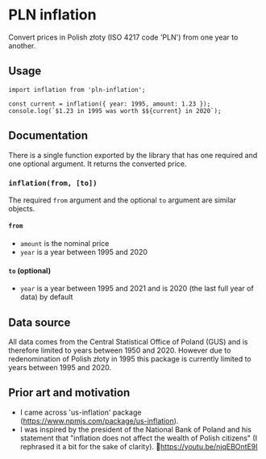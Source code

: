 # PLN inflation

Convert prices in Polish złoty (ISO 4217 code 'PLN') from one year to another.


## Usage

```
import inflation from 'pln-inflation';

const current = inflation({ year: 1995, amount: 1.23 });
console.log(`$1.23 in 1995 was worth $${current} in 2020`);
```

## Documentation

There is a single function exported by the library that has one required and one optional argument. It returns the converted price.

### `inflation(from, [to])`

The required `from` argument and the optional `to` argument are similar objects.

#### `from`

- `amount` is the nominal price
- `year` is a year between 1995 and 2020

#### `to` (optional)

- `year` is a year between 1995 and 2021 and is 2020 (the last full year of data) by default

## Data source

All data comes from the Central Statistical Office of Poland (GUS) and is therefore limited to years between 1950 and 2020. However due to redenomination of Polish złoty in 1995 this package is currently limited to years between 1995 and 2020.  

## Prior art and motivation

- I came across 'us-inflation' package (https://www.npmjs.com/package/us-inflation).
- I was inspired by the president of the National Bank of Poland and his statement that "inflation does not affect the wealth of Polish citizens" (I rephrased it a bit for the sake of clarity). 🔗https://youtu.be/njqEBOntE9I
